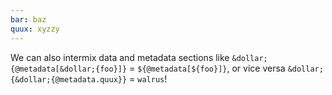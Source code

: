```yaml
---
bar: baz
quux: xyzzy
---
```

We can also intermix data and metadata sections like `&dollar;{@metadata[&dollar;{foo}]}` = `${@metadata[${foo}]}`, or vice versa `&dollar;{&dollar;{@metadata.quux}}` = `walrus`!